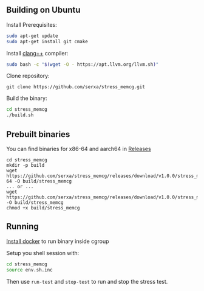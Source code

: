 ## Building on Ubuntu
Install Prerequisites:
```bash
sudo apt-get update
sudo apt-get install git cmake
```

Install [clang++](https://apt.llvm.org/) compiler:
```bash
sudo bash -c "$(wget -O - https://apt.llvm.org/llvm.sh)"
```

Clone repository:
```
git clone https://github.com/serxa/stress_memcg.git
```

Build the binary:
```bash
cd stress_memcg
./build.sh
```

## Prebuilt binaries
You can find binaries for x86-64 and aarch64 in [Releases](https://github.com/serxa/stress_memcg/releases)
```
cd stress_memcg
mkdir -p build
wget https://github.com/serxa/stress_memcg/releases/download/v1.0.0/stress_memcg_x86-64 -O build/stress_memcg
... or ...
wget https://github.com/serxa/stress_memcg/releases/download/v1.0.0/stress_memcg_aarch64 -O build/stress_memcg
chmod +x build/stress_memcg
```

## Running
[Install docker](https://docs.docker.com/engine/install/ubuntu/#set-up-the-repository) to run binary inside cgroup

Setup you shell session with:
```bash
cd stress_memcg
source env.sh.inc
```

Then use `run-test` and `stop-test` to run and stop the stress test.
